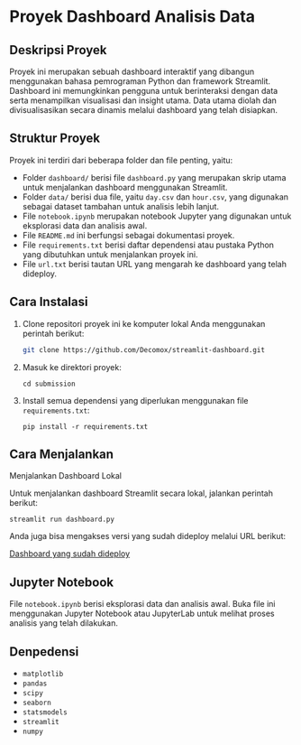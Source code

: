 # Proyek Dashboard Analisis Data

## Deskripsi Proyek

Proyek ini merupakan sebuah dashboard interaktif yang dibangun menggunakan bahasa pemrograman Python dan framework Streamlit. Dashboard ini memungkinkan pengguna untuk berinteraksi dengan data serta menampilkan visualisasi dan insight utama. Data utama diolah dan divisualisasikan secara dinamis melalui dashboard yang telah disiapkan.

## Struktur Proyek

Proyek ini terdiri dari beberapa folder dan file penting, yaitu:

- Folder `dashboard/` berisi file `dashboard.py` yang merupakan skrip utama untuk menjalankan dashboard menggunakan Streamlit.
- Folder `data/` berisi dua file, yaitu `day.csv` dan `hour.csv`, yang digunakan sebagai dataset tambahan untuk analisis lebih lanjut.
- File `notebook.ipynb` merupakan notebook Jupyter yang digunakan untuk eksplorasi data dan analisis awal.
- File `README.md` ini berfungsi sebagai dokumentasi proyek.
- File `requirements.txt` berisi daftar dependensi atau pustaka Python yang dibutuhkan untuk menjalankan proyek ini.
- File `url.txt` berisi tautan URL yang mengarah ke dashboard yang telah dideploy.

## Cara Instalasi

1. Clone repositori proyek ini ke komputer lokal Anda menggunakan perintah berikut:

   ```bash
   git clone https://github.com/Decomox/streamlit-dashboard.git
   ```
2. Masuk ke direktori proyek:

   ```
   cd submission
   ```
3. Install semua dependensi yang diperlukan menggunakan file `requirements.txt`:

   ```
   pip install -r requirements.txt
   ```

## Cara Menjalankan

Menjalankan Dashboard Lokal

Untuk menjalankan dashboard Streamlit secara lokal, jalankan perintah berikut:

```
streamlit run dashboard.py
```

Anda juga bisa mengakses versi yang sudah dideploy melalui URL berikut:

[Dashboard yang sudah dideploy](https://app-dashboard-mtuc8jpwft8exmrrvvdhz8.streamlit.app/)

## Jupyter Notebook

File `notebook.ipynb` berisi eksplorasi data dan analisis awal. Buka file ini menggunakan Jupyter Notebook atau JupyterLab untuk melihat proses analisis yang telah dilakukan.

## Denpedensi

- `matplotlib`
- `pandas`
- `scipy`
- `seaborn`
- `statsmodels`
- `streamlit`
- `numpy`
